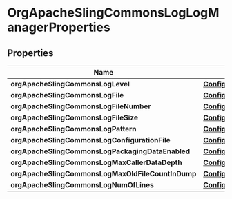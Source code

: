 
# OrgApacheSlingCommonsLogLogManagerProperties

## Properties
Name | Type | Description | Notes
------------ | ------------- | ------------- | -------------
**orgApacheSlingCommonsLogLevel** | [**ConfigNodePropertyDropDown**](ConfigNodePropertyDropDown.md) |  |  [optional]
**orgApacheSlingCommonsLogFile** | [**ConfigNodePropertyString**](ConfigNodePropertyString.md) |  |  [optional]
**orgApacheSlingCommonsLogFileNumber** | [**ConfigNodePropertyInteger**](ConfigNodePropertyInteger.md) |  |  [optional]
**orgApacheSlingCommonsLogFileSize** | [**ConfigNodePropertyString**](ConfigNodePropertyString.md) |  |  [optional]
**orgApacheSlingCommonsLogPattern** | [**ConfigNodePropertyString**](ConfigNodePropertyString.md) |  |  [optional]
**orgApacheSlingCommonsLogConfigurationFile** | [**ConfigNodePropertyString**](ConfigNodePropertyString.md) |  |  [optional]
**orgApacheSlingCommonsLogPackagingDataEnabled** | [**ConfigNodePropertyBoolean**](ConfigNodePropertyBoolean.md) |  |  [optional]
**orgApacheSlingCommonsLogMaxCallerDataDepth** | [**ConfigNodePropertyInteger**](ConfigNodePropertyInteger.md) |  |  [optional]
**orgApacheSlingCommonsLogMaxOldFileCountInDump** | [**ConfigNodePropertyInteger**](ConfigNodePropertyInteger.md) |  |  [optional]
**orgApacheSlingCommonsLogNumOfLines** | [**ConfigNodePropertyInteger**](ConfigNodePropertyInteger.md) |  |  [optional]




